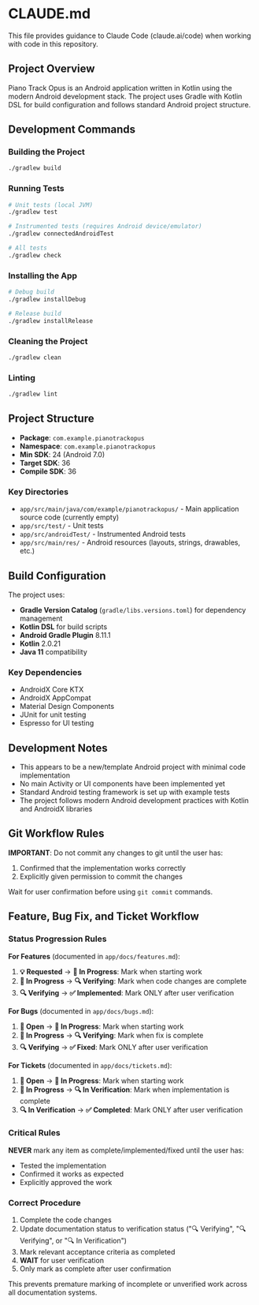 # CLAUDE.md

This file provides guidance to Claude Code (claude.ai/code) when working with code in this repository.

## Project Overview

Piano Track Opus is an Android application written in Kotlin using the modern Android development stack. The project uses Gradle with Kotlin DSL for build configuration and follows standard Android project structure.

## Development Commands

### Building the Project
```bash
./gradlew build
```

### Running Tests
```bash
# Unit tests (local JVM)
./gradlew test

# Instrumented tests (requires Android device/emulator)
./gradlew connectedAndroidTest

# All tests
./gradlew check
```

### Installing the App
```bash
# Debug build
./gradlew installDebug

# Release build
./gradlew installRelease
```

### Cleaning the Project
```bash
./gradlew clean
```

### Linting
```bash
./gradlew lint
```

## Project Structure

- **Package**: `com.example.pianotrackopus`
- **Namespace**: `com.example.pianotrackopus`
- **Min SDK**: 24 (Android 7.0)
- **Target SDK**: 36
- **Compile SDK**: 36

### Key Directories
- `app/src/main/java/com/example/pianotrackopus/` - Main application source code (currently empty)
- `app/src/test/` - Unit tests
- `app/src/androidTest/` - Instrumented Android tests
- `app/src/main/res/` - Android resources (layouts, strings, drawables, etc.)

## Build Configuration

The project uses:
- **Gradle Version Catalog** (`gradle/libs.versions.toml`) for dependency management
- **Kotlin DSL** for build scripts
- **Android Gradle Plugin** 8.11.1
- **Kotlin** 2.0.21
- **Java 11** compatibility

### Key Dependencies
- AndroidX Core KTX
- AndroidX AppCompat
- Material Design Components
- JUnit for unit testing
- Espresso for UI testing

## Development Notes

- This appears to be a new/template Android project with minimal code implementation
- No main Activity or UI components have been implemented yet
- Standard Android testing framework is set up with example tests
- The project follows modern Android development practices with Kotlin and AndroidX libraries

## Git Workflow Rules

**IMPORTANT**: Do not commit any changes to git until the user has:
1. Confirmed that the implementation works correctly
2. Explicitly given permission to commit the changes

Wait for user confirmation before using `git commit` commands.

## Feature, Bug Fix, and Ticket Workflow

### Status Progression Rules

**For Features** (documented in `app/docs/features.md`):
1. **💡 Requested** → **🔄 In Progress**: Mark when starting work
2. **🔄 In Progress** → **🔍 Verifying**: Mark when code changes are complete
3. **🔍 Verifying** → **✅ Implemented**: Mark ONLY after user verification

**For Bugs** (documented in `app/docs/bugs.md`):
1. **🐛 Open** → **🔄 In Progress**: Mark when starting work
2. **🔄 In Progress** → **🔍 Verifying**: Mark when fix is complete
3. **🔍 Verifying** → **✅ Fixed**: Mark ONLY after user verification

**For Tickets** (documented in `app/docs/tickets.md`):
1. **🎫 Open** → **🔄 In Progress**: Mark when starting work
2. **🔄 In Progress** → **🔍 In Verification**: Mark when implementation is complete
3. **🔍 In Verification** → **✅ Completed**: Mark ONLY after user verification

### Critical Rules

**NEVER** mark any item as complete/implemented/fixed until the user has:
- Tested the implementation
- Confirmed it works as expected
- Explicitly approved the work

### Correct Procedure
1. Complete the code changes
2. Update documentation status to verification status ("🔍 Verifying", "🔍 Verifying", or "🔍 In Verification")
3. Mark relevant acceptance criteria as completed
4. **WAIT** for user verification
5. Only mark as complete after user confirmation

This prevents premature marking of incomplete or unverified work across all documentation systems.